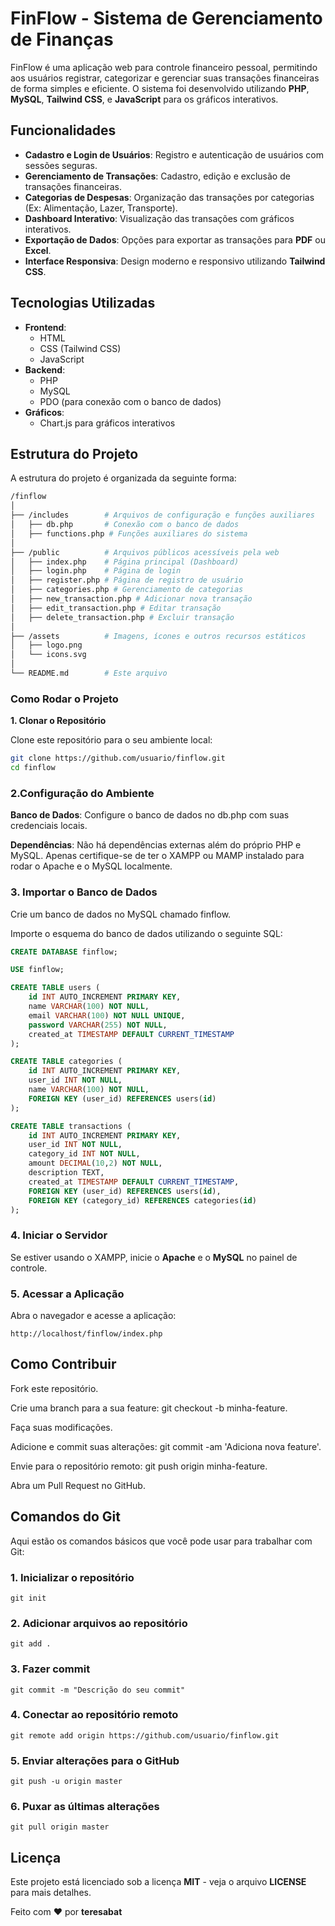 # FinFlow - Sistema de Gerenciamento de Finanças

FinFlow é uma aplicação web para controle financeiro pessoal, permitindo aos usuários registrar, categorizar e gerenciar suas transações financeiras de forma simples e eficiente. O sistema foi desenvolvido utilizando **PHP**, **MySQL**, **Tailwind CSS**, e **JavaScript** para os gráficos interativos.

## Funcionalidades

- **Cadastro e Login de Usuários**: Registro e autenticação de usuários com sessões seguras.
- **Gerenciamento de Transações**: Cadastro, edição e exclusão de transações financeiras.
- **Categorias de Despesas**: Organização das transações por categorias (Ex: Alimentação, Lazer, Transporte).
- **Dashboard Interativo**: Visualização das transações com gráficos interativos.
- **Exportação de Dados**: Opções para exportar as transações para **PDF** ou **Excel**.
- **Interface Responsiva**: Design moderno e responsivo utilizando **Tailwind CSS**.

## Tecnologias Utilizadas

- **Frontend**:
  - HTML
  - CSS (Tailwind CSS)
  - JavaScript
- **Backend**:
  - PHP
  - MySQL
  - PDO (para conexão com o banco de dados)
- **Gráficos**:
  - Chart.js para gráficos interativos

## Estrutura do Projeto

A estrutura do projeto é organizada da seguinte forma:

```bash
/finflow
│
├── /includes        # Arquivos de configuração e funções auxiliares
│   ├── db.php       # Conexão com o banco de dados
│   ├── functions.php # Funções auxiliares do sistema
│
├── /public          # Arquivos públicos acessíveis pela web
│   ├── index.php    # Página principal (Dashboard)
│   ├── login.php    # Página de login
│   ├── register.php # Página de registro de usuário
│   ├── categories.php # Gerenciamento de categorias
│   ├── new_transaction.php # Adicionar nova transação
│   ├── edit_transaction.php # Editar transação
│   ├── delete_transaction.php # Excluir transação
│
├── /assets          # Imagens, ícones e outros recursos estáticos
│   ├── logo.png
│   └── icons.svg
│
└── README.md        # Este arquivo
````

### Como Rodar o Projeto
**1. Clonar o Repositório**

Clone este repositório para o seu ambiente local:
````bash
git clone https://github.com/usuario/finflow.git
cd finflow
````

### 2.Configuração do Ambiente
**Banco de Dados**: Configure o banco de dados no db.php com suas credenciais locais.

**Dependências**: Não há dependências externas além do próprio PHP e MySQL. Apenas certifique-se de ter o XAMPP ou MAMP instalado para rodar o Apache e o MySQL localmente.

### 3. Importar o Banco de Dados
Crie um banco de dados no MySQL chamado finflow.

Importe o esquema do banco de dados utilizando o seguinte SQL:
````SQL
CREATE DATABASE finflow;

USE finflow;

CREATE TABLE users (
    id INT AUTO_INCREMENT PRIMARY KEY,
    name VARCHAR(100) NOT NULL,
    email VARCHAR(100) NOT NULL UNIQUE,
    password VARCHAR(255) NOT NULL,
    created_at TIMESTAMP DEFAULT CURRENT_TIMESTAMP
);

CREATE TABLE categories (
    id INT AUTO_INCREMENT PRIMARY KEY,
    user_id INT NOT NULL,
    name VARCHAR(100) NOT NULL,
    FOREIGN KEY (user_id) REFERENCES users(id)
);

CREATE TABLE transactions (
    id INT AUTO_INCREMENT PRIMARY KEY,
    user_id INT NOT NULL,
    category_id INT NOT NULL,
    amount DECIMAL(10,2) NOT NULL,
    description TEXT,
    created_at TIMESTAMP DEFAULT CURRENT_TIMESTAMP,
    FOREIGN KEY (user_id) REFERENCES users(id),
    FOREIGN KEY (category_id) REFERENCES categories(id)
);
````

### 4. Iniciar o Servidor
Se estiver usando o XAMPP, inicie o **Apache** e o **MySQL** no painel de controle.

### 5. Acessar a Aplicação
Abra o navegador e acesse a aplicação:
````
http://localhost/finflow/index.php
````

## Como Contribuir
Fork este repositório.

Crie uma branch para a sua feature: git checkout -b minha-feature.

Faça suas modificações.

Adicione e commit suas alterações: git commit -am 'Adiciona nova feature'.

Envie para o repositório remoto: git push origin minha-feature.

Abra um Pull Request no GitHub.

## Comandos do Git
Aqui estão os comandos básicos que você pode usar para trabalhar com Git:

### 1. Inicializar o repositório
````
git init
````

### 2. Adicionar arquivos ao repositório
````
git add .
````

### 3. Fazer commit
````
git commit -m "Descrição do seu commit"
````

### 4. Conectar ao repositório remoto
````
git remote add origin https://github.com/usuario/finflow.git
````

### 5. Enviar alterações para o GitHub
````
git push -u origin master
````

### 6. Puxar as últimas alterações
````
git pull origin master
````

## Licença
Este projeto está licenciado sob a licença **MIT** - veja o arquivo **LICENSE** para mais detalhes.


Feito com ❤️ por **teresabat**
